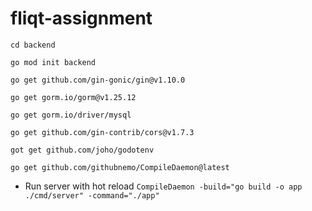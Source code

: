 # fliqt-assignment

`cd backend`

`go mod init backend`

`go get github.com/gin-gonic/gin@v1.10.0`

`go get gorm.io/gorm@v1.25.12`

`go get gorm.io/driver/mysql`

`go get github.com/gin-contrib/cors@v1.7.3`

`got get github.com/joho/godotenv`

`go get github.com/githubnemo/CompileDaemon@latest`



* Run server with hot reload
`CompileDaemon -build="go build -o app ./cmd/server" -command="./app"`